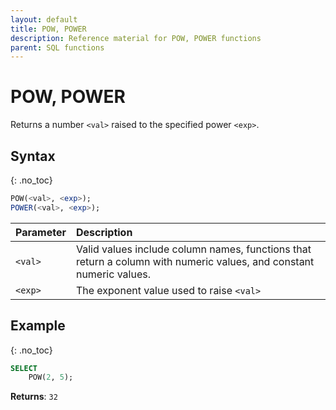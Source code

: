 ```yaml
---
layout: default
title: POW, POWER
description: Reference material for POW, POWER functions
parent: SQL functions
---
```


# POW, POWER

Returns a number `<val>` raised to the specified power `<exp>`.

## Syntax
{: .no_toc}

```sql
POW(<val>, <exp>);
POWER(<val>, <exp>);
```

| Parameter | Description                                                                                                         |
| :--------- | :------------------------------------------------------------------------------------------------------------------- |
| `<val>`   | Valid values include column names, functions that return a column with numeric values, and constant numeric values. |
| `<exp>`   | The exponent value used to raise `<val>`                                                                            |

## Example
{: .no_toc}

```sql
SELECT
    POW(2, 5);
```

**Returns**: `32`
